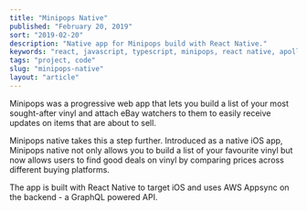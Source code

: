 ```yaml
---
title: "Minipops Native"
published: "February 20, 2019"
sort: "2019-02-20"
description: "Native app for Minipops build with React Native."
keywords: "react, javascript, typescript, minipops, react native, apollo, graphql, redux"
tags: "project, code"
slug: "minipops-native"
layout: "article"
---
```


Minipops was a progressive web app that lets you build a list of your most sought-after vinyl and attach eBay watchers to them to easily receive updates on items that are about to sell.

Minipops native takes this a step further. Introduced as a native iOS app, Minipops native not only allows you to build a list of your favourite vinyl but now allows users to find good deals on vinyl by comparing prices across different buying platforms.

The app is built with React Native to target iOS and uses AWS Appsync on the backend - a GraphQL powered API.
